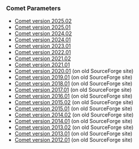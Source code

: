 ### Comet Parameters

- [Comet version 2025.02](/Comet/parameters/parameters_202502)
- [Comet version 2025.01](/Comet/parameters/parameters_202501)
- [Comet version 2024.02](/Comet/parameters/parameters_202402)
- [Comet version 2024.01](/Comet/parameters/parameters_202401)
- [Comet version 2023.01](/Comet/parameters/parameters_202301)
- [Comet version 2022.01](/Comet/parameters/parameters_202201)
- [Comet version 2021.02](/Comet/parameters/parameters_202102)
- [Comet version 2021.01](/Comet/parameters/parameters_202101)
- [Comet version 2020.01](http://comet-ms.sourceforge.net/parameters/parameters_202001/) (on old SourceForge site)
- [Comet version 2019.01](http://comet-ms.sourceforge.net/parameters/parameters_201901/) (on old SourceForge site)
- [Comet version 2018.01](http://comet-ms.sourceforge.net/parameters/parameters_201801/) (on old SourceForge site)
- [Comet version 2017.01](http://comet-ms.sourceforge.net/parameters/parameters_201701/) (on old SourceForge site)
- [Comet version 2016.01](http://comet-ms.sourceforge.net/parameters/parameters_201601/) (on old SourceForge site)
- [Comet version 2015.02](http://comet-ms.sourceforge.net/parameters/parameters_201502/) (on old SourceForge site)
- [Comet version 2015.01](http://comet-ms.sourceforge.net/parameters/parameters_201501/) (on old SourceForge site)
- [Comet version 2014.02](http://comet-ms.sourceforge.net/parameters/parameters_201402/) (on old SourceForge site)
- [Comet version 2014.01](http://comet-ms.sourceforge.net/parameters/parameters_201401/) (on old SourceForge site)
- [Comet version 2013.02](http://comet-ms.sourceforge.net/parameters/parameters_201302/) (on old SourceForge site)
- [Comet version 2013.01](http://comet-ms.sourceforge.net/parameters/parameters_201301/) (on old SourceForge site)
- [Comet version 2012.01](http://comet-ms.sourceforge.net/parameters/parameters_201901/) (on old SourceForge site)

